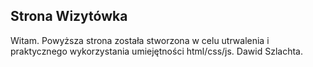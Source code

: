 ## Strona Wizytówka
Witam.
Powyższa strona została stworzona w celu utrwalenia i praktycznego wykorzystania umiejętności html/css/js.
Dawid Szlachta.
